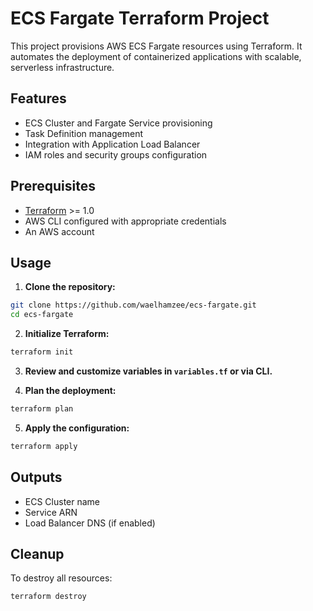 # ECS Fargate Terraform Project

This project provisions AWS ECS Fargate resources using Terraform. It automates the deployment of containerized applications with scalable, serverless infrastructure.

## Features

- ECS Cluster and Fargate Service provisioning
- Task Definition management
- Integration with Application Load Balancer
- IAM roles and security groups configuration

## Prerequisites

- [Terraform](https://www.terraform.io/downloads.html) >= 1.0
- AWS CLI configured with appropriate credentials
- An AWS account

## Usage

1. **Clone the repository:**

```sh
git clone https://github.com/waelhamzee/ecs-fargate.git
cd ecs-fargate
```

2. **Initialize Terraform:**

```sh
terraform init
```

3. **Review and customize variables in `variables.tf` or via CLI.**

4. **Plan the deployment:**

```sh
terraform plan
```

5. **Apply the configuration:**

```sh
terraform apply
```

## Outputs

- ECS Cluster name
- Service ARN
- Load Balancer DNS (if enabled)

## Cleanup

To destroy all resources:

```sh
terraform destroy
```
